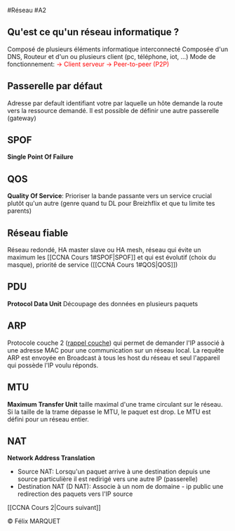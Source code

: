 #Réseau #A2
## Qu'est ce qu'un réseau informatique ?
Composé de plusieurs éléments informatique interconnecté
Composée d'un DNS, Routeur et d'un ou plusieurs client (pc, téléphone, iot, ...)
Mode de fonctionnement:
<font style="color:red">-> Client serveur</font>
<font style="color:red">-> Peer-to-peer (P2P)</font>
## Passerelle par défaut
Adresse par default identifiant votre par laquelle un hôte demande la route vers la ressource demandé. Il est possible de définir une autre passerelle (gateway)
## SPOF
**Single Point Of Failure**
## QOS
**Quality Of Service**: Prioriser la bande passante vers un service crucial plutôt qu'un autre (genre quand tu DL pour Breizhflix et que tu limite tes parents)
## Réseau fiable
Réseau redondé, HA master slave ou HA mesh, réseau qui évite un maximum les [[CCNA Cours 1#SPOF|SPOF]] et qui est évolutif (choix du masque), priorité de service ([[CCNA Cours 1#QOS|QOS]])
## PDU
**Protocol Data Unit**
Découpage des données en plusieurs paquets
## ARP
Protocole couche 2 ([rappel couche](https://www.manageengine.com/fr/network-monitoring/layer-2-protocols.html)) qui permet de demander l'IP associé à une adresse MAC pour une communication sur un réseau local. La requête ARP est envoyée en Broadcast à tous les host du réseau et seul l'appareil qui possède l'IP voulu réponds.
## MTU
**Maximum Transfer Unit** taille maximal d'une trame circulant sur le réseau. Si la taille de la trame dépasse le MTU, le paquet est drop. Le MTU est défini pour un réseau entier.
## NAT
**Network Address Translation**
- Source NAT: Lorsqu'un paquet arrive à une destination depuis une source particulière il est redirigé vers une autre IP (passerelle)
- Destination NAT (D NAT): Associe à un nom de domaine - ip public une redirection des paquets vers l'IP source

[[CCNA Cours 2|Cours suivant]]

&copy; Félix MARQUET